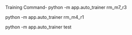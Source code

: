 Training Command-
python -m app.auto_trainer rm_m7_r3

python -m app.auto_trainer rm_m4_r1

python -m app.auto_trainer test